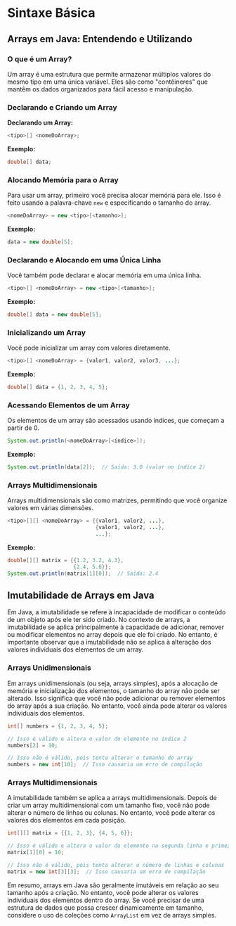 # Sintaxe Básica

## Arrays em Java: Entendendo e Utilizando

### O que é um Array?

Um array é uma estrutura que permite armazenar múltiplos valores do mesmo tipo em uma única variável. Eles são como "contêineres" que mantêm os dados organizados para fácil acesso e manipulação.

### Declarando e Criando um Array

**Declarando um Array:**

```java
<tipo>[] <nomeDoArray>;
```

**Exemplo:**

```java
double[] data;
```

### Alocando Memória para o Array

Para usar um array, primeiro você precisa alocar memória para ele. Isso é feito usando a palavra-chave `new` e especificando o tamanho do array.

```java
<nomeDoArray> = new <tipo>[<tamanho>];
```

**Exemplo:**

```java
data = new double[5];
```

### Declarando e Alocando em uma Única Linha

Você também pode declarar e alocar memória em uma única linha.

```java
<tipo>[] <nomeDoArray> = new <tipo>[<tamanho>];
```

**Exemplo:**

```java
double[] data = new double[5];
```

### Inicializando um Array

Você pode inicializar um array com valores diretamente.

```java
<tipo>[] <nomeDoArray> = {valor1, valor2, valor3, ...};
```

**Exemplo:**

```java
double[] data = {1, 2, 3, 4, 5};
```

### Acessando Elementos de um Array

Os elementos de um array são acessados usando índices, que começam a partir de 0.

```java
System.out.println(<nomeDoArray>[<índice>]);
```

**Exemplo:**

```java
System.out.println(data[2]);  // Saída: 3.0 (valor no índice 2)
```

### Arrays Multidimensionais

Arrays multidimensionais são como matrizes, permitindo que você organize valores em várias dimensões.

```java
<tipo>[][] <nomeDoArray> = {{valor1, valor2, ...},
                            {valor1, valor2, ...},
                            ...};
```

**Exemplo:**

```java
double[][] matrix = {{1.2, 3.2, 4.3},
                     {2.4, 5.6}};
System.out.println(matrix[1][0]);  // Saída: 2.4
```

## Imutabilidade de Arrays em Java

Em Java, a imutabilidade se refere à incapacidade de modificar o conteúdo de um objeto após ele ter sido criado. No contexto de arrays, a imutabilidade se aplica principalmente à capacidade de adicionar, remover ou modificar elementos no array depois que ele foi criado. No entanto, é importante observar que a imutabilidade não se aplica à alteração dos valores individuais dos elementos de um array.

### Arrays Unidimensionais

Em arrays unidimensionais (ou seja, arrays simples), após a alocação de memória e inicialização dos elementos, o tamanho do array não pode ser alterado. Isso significa que você não pode adicionar ou remover elementos do array após a sua criação. No entanto, você ainda pode alterar os valores individuais dos elementos.

```java
int[] numbers = {1, 2, 3, 4, 5};

// Isso é válido e altera o valor do elemento no índice 2
numbers[2] = 10;

// Isso não é válido, pois tenta alterar o tamanho do array
numbers = new int[10];  // Isso causaria um erro de compilação
```

### Arrays Multidimensionais

A imutabilidade também se aplica a arrays multidimensionais. Depois de criar um array multidimensional com um tamanho fixo, você não pode alterar o número de linhas ou colunas. No entanto, você pode alterar os valores dos elementos em cada posição.

```java
int[][] matrix = {{1, 2, 3}, {4, 5, 6}};

// Isso é válido e altera o valor do elemento na segunda linha e primeira coluna
matrix[1][0] = 10;

// Isso não é válido, pois tenta alterar o número de linhas e colunas
matrix = new int[3][3];  // Isso causaria um erro de compilação
```

Em resumo, arrays em Java são geralmente imutáveis em relação ao seu tamanho após a criação. No entanto, você pode alterar os valores individuais dos elementos dentro do array. Se você precisar de uma estrutura de dados que possa crescer dinamicamente em tamanho, considere o uso de coleções como `ArrayList` em vez de arrays simples.